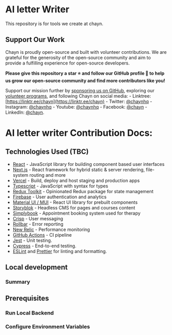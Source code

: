 # AI letter Writer
This repository is for tools we create at chayn. 

## Support Our Work

Chayn is proudly open-source and built with volunteer contributions. We are grateful for the generosity of the open-source community and aim to provide a fulfilling experience for open-source developers.

**Please give this repository a star ⭐ and follow our GitHub profile 🙏 to help us grow our open-source community and find more contributors like you!**

Support our mission further by [sponsoring us on GitHub](https://github.com/sponsors/chaynHQ), exploring our [volunteer programs](https://www.chayn.co/get-involved), and following Chayn on social media: - Linktree: [https://linktr.ee/chayn](https://linktr.ee/chayn) - Twitter: [@chaynhq](https://twitter.com/ChaynHQ) - Instagram: [@chaynhq](https://www.instagram.com/chaynhq/) - Youtube: [@chaynhq](https://www.youtube.com/@chaynhq) - Facebook: [@chayn](https://www.facebook.com/chayn) - LinkedIn: [@chayn](https://www.linkedin.com/company/chayn).

# AI letter writer Contribution Docs:



## Technologies Used (TBC)
- [React](https://reactjs.org/) - JavaScript library for building component based user interfaces
- [Next.js](https://nextjs.org/) - React framework for hybrid static & server rendering, file-system routing and more
- [Vercel](https://vercel.com/) - Build, deploy and host staging and production apps
- [Typescript](https://www.typescriptlang.org/) - JavaScript with syntax for types
- [Redux Toolkit](https://redux-toolkit.js.org/) - Opinionated Redux package for state management
- [Firebase](https://firebase.google.com/docs/auth) - User authentication and analytics
- [Material UI / MUI](https://mui.com/) - React UI library for prebuilt components
- [Storyblok](https://www.storyblok.com/) - Headless CMS for pages and courses content
- [Simplybook](https://simplybook.me/en/) - Appointment booking system used for therapy
- [Crisp](https://crisp.chat/en/) - User messaging
- [Rollbar](https://rollbar.com/) - Error reporting
- [New Relic](https://newrelic.com/) - Performance monitoring
- [GitHub Actions](https://github.com/features/actions) - CI pipeline
- [Jest](https://jestjs.io/) - Unit testing.
- [Cypress](https://www.cypress.io/) - End-to-end testing.
- [ESLint](https://eslint.org/) and [Prettier](https://prettier.io/) for linting and formatting.

## Local development

### Summary

## Prerequisites

### Run Local Backend

### Configure Environment Variables




